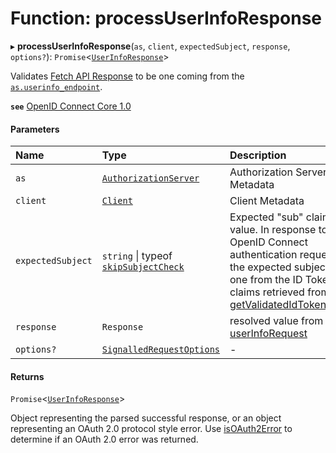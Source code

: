 # Function: processUserInfoResponse

▸ **processUserInfoResponse**(`as`, `client`, `expectedSubject`, `response`, `options?`): `Promise`<[`UserInfoResponse`](../interfaces/UserInfoResponse.md)\>

Validates
[Fetch API Response](https://developer.mozilla.org/en-US/docs/Web/API/Response)
to be one coming from the
[`as.userinfo_endpoint`](../interfaces/AuthorizationServer.md#userinfo_endpoint).

**`see`** [OpenID Connect Core 1.0](https://openid.net/specs/openid-connect-core-1_0.html#UserInfo)

#### Parameters

| Name | Type | Description |
| :------ | :------ | :------ |
| `as` | [`AuthorizationServer`](../interfaces/AuthorizationServer.md) | Authorization Server Metadata |
| `client` | [`Client`](../interfaces/Client.md) | Client Metadata |
| `expectedSubject` | `string` \| typeof [`skipSubjectCheck`](../variables/skipSubjectCheck.md) | Expected "sub" claim value. In response to OpenID Connect authentication requests, the expected subject is the one from the ID Token claims retrieved from [getValidatedIdTokenClaims](getValidatedIdTokenClaims.md). |
| `response` | `Response` | resolved value from [userInfoRequest](userInfoRequest.md) |
| `options?` | [`SignalledRequestOptions`](../interfaces/SignalledRequestOptions.md) | - |

#### Returns

`Promise`<[`UserInfoResponse`](../interfaces/UserInfoResponse.md)\>

Object representing the parsed successful response, or an object
representing an OAuth 2.0 protocol style error. Use [isOAuth2Error](isOAuth2Error.md) to
determine if an OAuth 2.0 error was returned.
